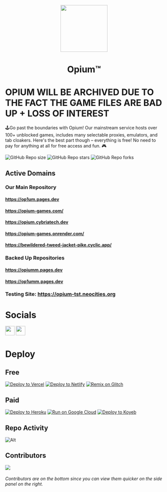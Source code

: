 <p align="center">
<kbd>
<img width="150px" src="/images/logo/opium-logo.png">
</kbd>
</p>

<h1 align="center">Opium™</h1>

<h1>OPIUM WILL BE ARCHIVED DUE TO THE FACT THE GAME FILES ARE BAD UP + LOSS OF INTEREST</h1>

🕹Go past the boundaries with Opium! Our mainstream service hosts over 100+ unblocked games, includes many selectable proxies, emulators, and tab cloakers. Here's the best part though – everything is free! No need to pay for anything at all for free access and fun. 🎮

![GitHub Repo size](https://img.shields.io/github/repo-size/CybriaTech/Opium)
![GitHub Repo stars](https://img.shields.io/github/stars/CybriaTech/Opium)
![GitHub Repo forks](http://img.shields.io/github/forks/CybriaTech/Opium)


## Active Domains
### Our Main Repository

#### https://op1um.pages.dev 

#### https://opium-games.com/

#### https://opium.cybriatech.dev

#### https://opium-games.onrender.com/

#### https://bewildered-tweed-jacket-pike.cyclic.app/
### Backed Up Repositories

#### https://opiumm.pages.dev

#### https://op1umm.pages.dev

### Testing Site: https://opium-tst.neocities.org

# Socials

<a href="https://discord.gg/e2UXEwjcsg"><img height="30px" src="https://img.shields.io/badge/Discord-7289DA?style=for-the-badge&logo=discord&logoColor=white"><img></a>
<a href="https://twitter.com/cybriatech_"><img height="30px" src="https://img.shields.io/badge/Twitter-1DA1F2?style=for-the-badge&logo=twitter&logoColor=white"><img></a>

# Deploy

## Free

<a target="_blank" href="https://vercel.com/new/clone?repository-url=https://github.com/CybriaTech/Opium"><img alt="Deploy to Vercel" src="https://raw.githubusercontent.com/BinBashBanana/deploy-buttons/master/buttons/remade/vercel.svg"></a>
<a target="_blank" href="https://app.netlify.com/start/deploy?repository=https://github.com/CybriaTech/Opium"><img alt="Deploy to Netlify" src="https://raw.githubusercontent.com/BinBashBanana/deploy-buttons/master/buttons/remade/netlify.svg"></a>
<a target="_blank" href="https://glitch.com/edit/#!/import/github/CybriaTech/Opium"><img alt="Remix on Glitch" src="https://raw.githubusercontent.com/BinBashBanana/deploy-buttons/master/buttons/remade/glitch.svg"></a>


## Paid

<a target="_blank" href="https://heroku.com/deploy/?template=https://github.com/CybriaTech/Opium"><img alt="Deploy to Heroku" src="https://raw.githubusercontent.com/BinBashBanana/deploy-buttons/master/buttons/remade/heroku.svg"></a>
[![Run on Google Cloud](https://camo.githubusercontent.com/4fab2bbebcae1fe689b7d3eba3b89e309169215055849590724fd6e13333558c/68747470733a2f2f62696e6261736862616e616e612e6769746875622e696f2f6465706c6f792d627574746f6e732f627574746f6e732f72656d6164652f676f6f676c65636c6f75642e737667)](https://deploy.cloud.run/?git_repo=https://github.com/CybriaTech/Opium)
[![Deploy to Koyeb](https://binbashbanana.github.io/deploy-buttons/buttons/remade/koyeb.svg)](https://app.koyeb.com/apps/deploy?type=git&repository=github.com/CybriaTech/Opium&branch=main&name=opium&run_command=npm%start)

## Repo Activity

![Alt](https://repobeats.axiom.co/api/embed/b581d6340b1dfa337152f25d118d94c7ec22d477.svg "Repobeats analytics image")

## Contributors

<img src="https://contrib.rocks/image?repo=CybriaTech/Opium">

###### Contributors are on the bottom since you can view them quicker on the side panel on the right.
